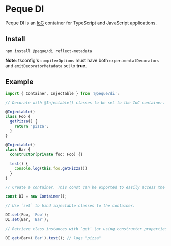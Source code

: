 # Peque DI

Peque DI is an [IoC](https://en.wikipedia.org/wiki/Inversion_of_control) container for TypeScript and JavaScript applications.

## Install

```shell
npm install @peque/di reflect-metadata
```

**Note**: tsconfig's `compilerOptions` must have both `experimentalDecorators` and `emitDecoratorMetadata` set to **true**.

## Example

```typescript
import { Container, Injectable } from '@peque/di';

// Decorate with @Injectable() classes to be set to the IoC container.

@Injectable()
class Foo {
  getPizza() {
    return 'pizza';
  }
}

@Injectable()
class Bar {
  constructor(private foo: Foo) {}
  
  test() {
    console.log(this.foo.getPizza())
  }
}

// Create a container. This const can be exported to easily access the container across other project files.

const DI = new Container();

// Use `set` to bind injectable classes to the container.

DI.set(Foo, 'Foo');
DI.set(Bar, 'Bar');

// Retrieve class instances with `get` (or using constructor properties).

DI.get<Bar>('Bar').test(); // logs "pizza"
```
